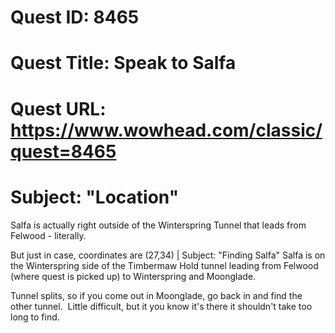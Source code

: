 # Quest ID: 8465
# Quest Title: Speak to Salfa
# Quest URL: https://www.wowhead.com/classic/quest=8465
# Subject: "Location"
Salfa is actually right outside of the Winterspring Tunnel that leads from Felwood - literally.

But just in case, coordinates are (27,34) | Subject: "Finding Salfa"
Salfa is on the Winterspring side of the Timbermaw Hold tunnel leading from Felwood (where quest is picked up) to Winterspring and Moonglade.

Tunnel splits, so if you come out in Moonglade, go back in and find the other tunnel.  Little difficult, but it you know it's there it shouldn't take too long to find.